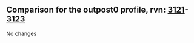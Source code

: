 ## Comparison for the outpost0 profile, rvn: [3121](https://github.com/PRO100KatYT/FortniteProfileRevisions/tree/main/profiles/outpost0/3121%20outpost0.json)-[3123](https://github.com/PRO100KatYT/FortniteProfileRevisions/tree/main/profiles/outpost0/3123%20outpost0.json)

No changes
